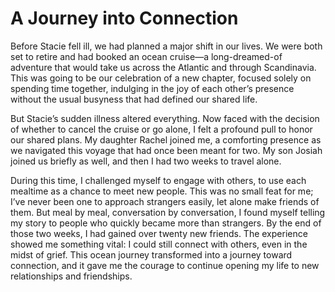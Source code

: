 # A Journey into Connection

Before Stacie fell ill, we had planned a major shift in our lives. We were both set to retire and had booked an ocean
cruise—a long-dreamed-of adventure that would take us across the Atlantic and through Scandinavia. This was going to be
our celebration of a new chapter, focused solely on spending time together, indulging in the joy of each other’s
presence without the usual busyness that had defined our shared life.

But Stacie’s sudden illness altered everything. Now faced with the decision of whether to cancel the cruise or go alone,
I felt a profound pull to honor our shared plans. My daughter Rachel joined me, a comforting presence as we navigated
this voyage that had once been meant for two. My son Josiah joined us briefly as well, and then I had two weeks to
travel alone.

During this time, I challenged myself to engage with others, to use each mealtime as a chance to meet new people. This
was no small feat for me; I’ve never been one to approach strangers easily, let alone make friends of them. But meal by
meal, conversation by conversation, I found myself telling my story to people who quickly became more than strangers. By
the end of those two weeks, I had gained over twenty new friends. The experience showed me something vital: I could
still connect with others, even in the midst of grief. This ocean journey transformed into a journey toward connection,
and it gave me the courage to continue opening my life to new relationships and friendships.